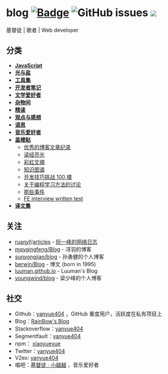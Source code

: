 # blog [![Badge](https://img.shields.io/badge/link-996.icu-%23FF4D5B.svg?style=flat-square)](https://996.icu/#/zh_CN) ![GitHub issues](https://img.shields.io/github/issues-raw/yanyue404/blog?color=%232fcb53) [![](https://img.shields.io/badge/twitter-yanyue404-blue.svg)](https://twitter.com/yanyue404)

基督徒 | 歌者 | Web developer

## 分类

- [**JavaScript**](https://github.com/yanyue404/blog/labels/JavaScript)
- [**光与盐**](https://github.com/xiaoyueyue165/blog/labels/%E5%85%89%E4%B8%8E%E7%9B%90)
- [**工具集**](https://github.com/xiaoyueyue165/blog/labels/%E5%B7%A5%E5%85%B7%E9%9B%86)
- [**开发者笔记**](https://github.com/xiaoyueyue165/blog/labels/%E5%BC%80%E5%8F%91%E8%80%85%E7%AC%94%E8%AE%B0)
- [**文学爱好者**](https://github.com/xiaoyueyue165/blog/labels/%E6%96%87%E5%AD%A6%E7%88%B1%E5%A5%BD%E8%80%85)
- [**杂物间**](https://github.com/xiaoyueyue165/blog/labels/%E6%9D%82%E7%89%A9%E9%97%B4)
- [**精读**](https://github.com/xiaoyueyue165/blog/labels/%E7%B2%BE%E8%AF%BB)
- [**观点与感想**](https://github.com/xiaoyueyue165/blog/labels/%E8%A7%82%E7%82%B9%E4%B8%8E%E6%84%9F%E6%83%B3)
- [**语思**](https://github.com/xiaoyueyue165/blog/labels/%E8%AF%AD%E6%80%9D)
- [**音乐爱好者**](https://github.com/xiaoyueyue165/blog/labels/%E9%9F%B3%E4%B9%90%E7%88%B1%E5%A5%BD%E8%80%85)
- [**盖楼贴**](https://github.com/yanyue404/blog/labels/%E7%9B%96%E6%A5%BC%E8%B4%B4)
  - [优秀的博客文章纪录](https://github.com/yanyue404/blog/issues/111)
  - [读经亮光](https://github.com/yanyue404/blog/issues/106)
  - [彩虹文摘](https://github.com/yanyue404/blog/issues/51)
  - [知识图谱](https://github.com/yanyue404/blog/issues/85)
  - [开发技巧挑战 100 楼](https://github.com/yanyue404/blog/issues/49)
  - [关于编程学习方法的讨论](https://github.com/yanyue404/blog/issues/87)
  - [那些事件](https://github.com/yanyue404/blog/issues/93)
  - [FE interview written test](https://github.com/yanyue404/blog/issues/75)
- [**译文集**](https://github.com/yanyue404/blog/labels/%E8%AF%91%E6%96%87%E9%9B%86)

## 关注

- [ruanyf](https://github.com/ruanyf)/[articles](https://github.com/ruanyf/articles) - [阮一峰的网络日志](http://www.ruanyifeng.com/blog/archives.html)
- [mqyqingfeng/Blog](https://github.com/mqyqingfeng/Blog) - 冴羽的博客
- [sunyongjian/blog](https://github.com/sunyongjian/blog) - 孙勇健的个人博客
- [berwin/Blog](https://github.com/berwin/Blog) - 博文 (born in 1995)
- [luuman.github.io](https://luuman.github.io/) - Luuman's Blog
- [youngwind/blog](https://github.com/youngwind/blog) - 梁少峰的个人博客

## 社交

- Github：[yanyue404](https://github.com/yanyue404) ，GitHub 重度用户，活跃度在私有项目上
- Blog：[RainBow's Blog](https://xiaoyueyue.org/issue-blog)
- Stackoverflow：[yanyue404](https://stackoverflow.com/users/8273471/yanyue404)
- Segmentfault：[yanyue404](https://segmentfault.com/u/yanyue404)
- npm： [xiaoyueyue](https://www.npmjs.com/~xiaoyueyue)
- Twitter：[yanyue404](https://twitter.com/yanyue404)
- V2ex: [yanyue404](https://www.v2ex.com/member/yanyue404)
- 唱吧：[基督徒 · 小越越](http://changba.com/u/39302742) ，音乐爱好者
